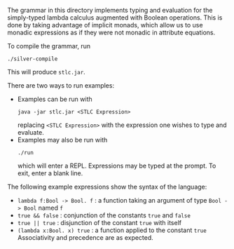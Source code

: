 
The grammar in this directory implements typing and evaluation for the
simply-typed lambda calculus augmented with Boolean operations.  This
is done by taking advantage of implicit monads, which allow us to use
monadic expressions as if they were not monadic in attribute
equations.


To compile the grammar, run
```
./silver-compile
```
This will produce `stlc.jar`.


There are two ways to run examples:
- Examples can be run with
  ```
  java -jar stlc.jar <STLC Expression>
  ```
  replacing `<STLC Expression>` with the expression one wishes to type
  and evaluate.
- Examples may also be run with
  ```
  ./run
  ```
  which will enter a REPL.  Expressions may be typed at the prompt.
  To exit, enter a blank line.


The following example expressions show the syntax of the language:
- `lambda f:Bool -> Bool. f` : a function taking an argument of type
  `Bool -> Bool` named `f`
- `true && false` : conjunction of the constants `true` and `false`
- `true || true` : disjunction of the constant `true` with itself
- `(lambda x:Bool. x) true` : a function applied to the constant
  `true`
Associativity and precedence are as expected.

